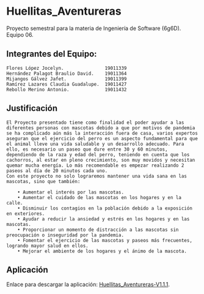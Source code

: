 # Huellitas_Aventureras
Proyecto semestral para la materia de Ingeniería de Software (6g6D). Equipo 06.


## Integrantes del Equipo:
    Flores López Jocelyn.               19011339
    Hernández Palagot Braulio David.    19011364    
    Mijangos Gálvez Jafet.              19011399    
    Ramírez Lazares Claudia Guadalupe.  19011427    
    Rebollo Merino Antonio.             19011432

## Justificación
    El Proyecto presentado tiene como finalidad el poder ayudar a las diferentes personas con mascotas debido a que por motivos de pandemia se ha complicado aún más la interacción fuera de casa, varios expertos aseguran que el ejercicio del perro es un aspecto fundamental para que el animal lleve una vida saludable y un desarrollo adecuado. Para ello, es necesario un paseo que dure entre 30 y 60 minutos, dependiendo de la raza y edad del perro, teniendo en cuenta que los cachorros, al estar en pleno crecimiento, son muy movidos y necesitan quemar mucha energía. Lo más recomendable es empezar realizando 2 paseos al día de 20 minutos cada uno.
    Con este proyecto no solo lograremos mantener una vida sana en las mascotas, sino que también:
    
        • Aumentar el interés por las mascotas.
        • Aumentar el cuidado de las mascotas en los hogares y en la calle.
        • Disminuir los contagios en la población debido a la exposición en exteriores.
        • Ayudar a reducir la ansiedad y estrés en los hogares y en las mascotas.
        • Proporcionar un momento de distracción a las mascotas sin preocupación o inseguridad por la pandemia.
        • Fomentar el ejercicio de las mascotas y paseos más frecuentes, logrando mayor salud en ellos.
        • Mejorar el ambiente de los hogares y el ánimo de la mascota.

## Aplicación
Enlace para descargar la aplicación: [Huellitas_Aventureras-V1.1.1](https://github.com/Braulio-Palagot/Huellitas_Aventureras/blob/master/app/release/Huellitas_Aventureras-V1.1.1.apk).
